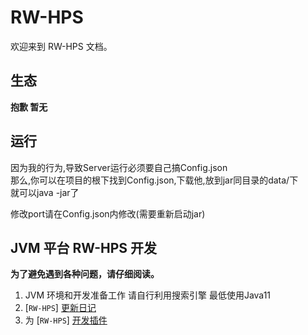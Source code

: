 # RW-HPS

欢迎来到 RW-HPS 文档。

## 生态

**抱歉 暂无**

## 运行
因为我的行为,导致Server运行必须要自己搞Config.json   
那么,你可以在项目的根下找到Config.json,下载他,放到jar同目录的data/下  
就可以java -jar了  

修改port请在Config.json内修改(需要重新启动jar)    

## JVM 平台 RW-HPS 开发

**为了避免遇到各种问题，请仔细阅读。**

1. JVM 环境和开发准备工作 请自行利用搜索引擎 最低使用Java11  
2. [`RW-HPS`] [更新日记](https://github.com/deng-rui/RW-HPS/blob/master/docs/updata/Change.md)
3. 为 [`RW-HPS`] [开发插件](https://github.com/deng-rui/RW-HPS/blob/master/docs/plugin/JavaStartPlugin.md)